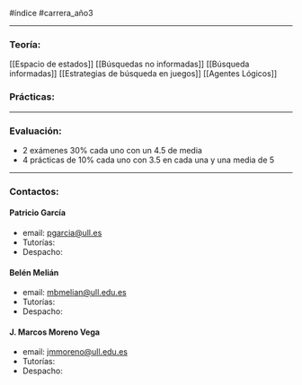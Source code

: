 #índice #carrera_año3 
___
### Teoría:
[[Espacio de estados]]
[[Búsquedas no informadas]]
[[Búsqueda informadas]]
[[Estrategias de búsqueda en juegos]]
[[Agentes Lógicos]]
### Prácticas:
___
### Evaluación:
+ 2 exámenes 30% cada uno con un 4.5 de media
+ 4 prácticas de 10% cada uno con 3.5 en cada una y una media de 5
___
### Contactos:
#### Patricio García
+ email: pgarcia@ull.es
+ Tutorías:
+ Despacho:
#### Belén Melián
+ email: mbmelian@ull.edu.es
+ Tutorías:
+ Despacho:
#### J. Marcos Moreno Vega
+ email: jmmoreno@ull.edu.es
+ Tutorías:
+ Despacho: